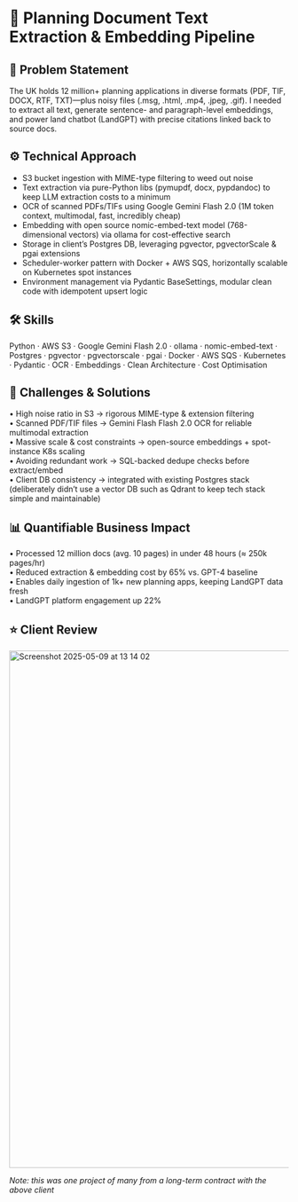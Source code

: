# 📑 Planning Document Text Extraction & Embedding Pipeline 


## 🎯 Problem Statement  

The UK holds 12 million+ planning applications in diverse formats (PDF, TIF, DOCX, RTF, TXT)—plus noisy files (.msg, .html, .mp4, .jpeg, .gif). I needed to extract all text, generate sentence- and paragraph-level embeddings, and power land chatbot (LandGPT) with precise citations linked back to source docs.

## ⚙️ Technical Approach  

* S3 bucket ingestion with MIME-type filtering to weed out noise    
* Text extraction via pure-Python libs (pymupdf, docx, pypdandoc) to keep LLM extraction costs to a minimum  
* OCR of scanned PDFs/TIFs using Google Gemini Flash 2.0 (1M token context, multimodal, fast, incredibly cheap)    
* Embedding with open source nomic-embed-text model (768­-dimensional vectors) via ollama for cost-effective search   
* Storage in client’s Postgres DB, leveraging pgvector, pgvectorScale & pgai extensions    
* Scheduler-worker pattern with Docker \+ AWS SQS, horizontally scalable on Kubernetes spot instances    
* Environment management via Pydantic BaseSettings, modular clean code with idempotent upsert logic


## 🛠 Skills  

Python · AWS S3 · Google Gemini Flash 2.0 · ollama · nomic-embed-text · Postgres · pgvector · pgvectorscale · pgai · Docker · AWS SQS · Kubernetes · Pydantic · OCR · Embeddings · Clean Architecture · Cost Optimisation

## 🔧 Challenges & Solutions  

• High noise ratio in S3 → rigorous MIME-type & extension filtering    
• Scanned PDF/TIF files → Gemini Flash Flash 2.0 OCR for reliable multimodal extraction    
• Massive scale & cost constraints → open-source embeddings \+ spot-instance K8s scaling    
• Avoiding redundant work → SQL-backed dedupe checks before extract/embed    
• Client DB consistency → integrated with existing Postgres stack (deliberately didn’t use a vector DB such as Qdrant to keep tech stack simple and maintainable)

## 📊 Quantifiable Business Impact  

• Processed 12 million docs (avg. 10 pages) in under 48 hours (≈ 250k pages/hr)    
• Reduced extraction & embedding cost by 65% vs. GPT-4 baseline    
• Enables daily ingestion of 1k+ new planning apps, keeping LandGPT data fresh    
• LandGPT platform engagement up 22%

## ⭐ Client Review

<img width="933" alt="Screenshot 2025-05-09 at 13 14 02" src="https://github.com/user-attachments/assets/9b0c4c3a-8882-42e9-be76-6e4b9f340ffe" />

*Note: this was one project of many from a long-term contract with the above client*
